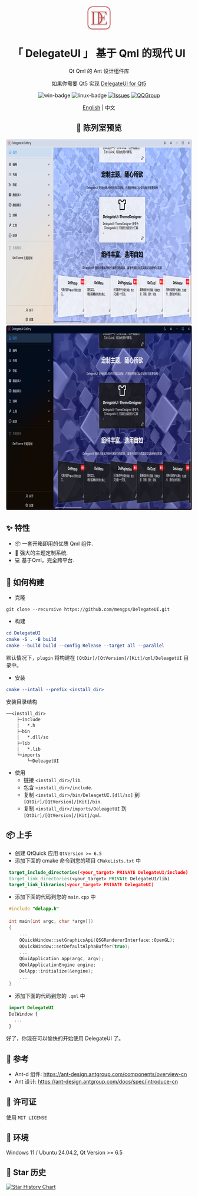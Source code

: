 <div align=center>
<img width=64 src="resources/delegateui_icon.svg">

# 「 DelegateUI 」 基于 Qml 的现代 UI

Qt Qml 的 Ant 设计组件库

如果你需要 Qt5 实现 [DelegateUI for Qt5](https://github.com/mengps/QmlControls)

</div>

<div align=center>

![win-badge] ![linux-badge] [![Issues][issues-image]][issues-url] [![QQGroup][qqgroup-image]][qqgroup-url]

[English](./README.md) | 中文

</div>

[win-badge]: https://img.shields.io/badge/Windows-passing-brightgreen?style=flat-square
[linux-badge]: https://img.shields.io/badge/Linux-passing-brightgreen?style=flat-square

[issues-image]: https://flat.badgen.net/github/label-issues/mengps/DelegateUI/open
[issues-url]: https://github.com/mengps/DelegateUI/issues

[qqgroup-image]: https://img.shields.io/badge/QQ群-490328047-f74658?style=flat-square
[qqgroup-url]: https://qm.qq.com/q/cMNHn2tWeY

<div align=center>

## 🌈 陈列室预览

<img width=800 height=500 src="preview/light.png">
<img width=800 height=500 src="preview/dark.png">

</div>

## ✨ 特性

- 📦 一套开箱即用的优质 Qml 组件.
- 🎨 强大的主题定制系统.
- 💻 基于Qml，完全跨平台.

## 🔨 如何构建

- 克隆
```auto
git clone --recursive https://github.com/mengps/DelegateUI.git
```
- 构建
```cmake
cd DelegateUI
cmake -S . -B build 
cmake --build build --config Release --target all --parallel
```
默认情况下，`plugin` 将构建在 `[QtDir]/[QtVersion]/[Kit]/qml/DeleagetUI` 目录中。
- 安装
```cmake
cmake --intall --prefix <install_dir>
```
安装目录结构
```auto
──<install_dir>
    ├─include
    │   *.h
    ├─bin
    │   *.dll/so
    ├─lib
    │   *.lib
    └─imports
        └─DeleagetUI
```
- 使用
  - 链接 `<install_dir>/lib`.
  - 包含 `<install_dir>/include`.
  - 复制 `<install_dir>/bin/DeleagetUI.[dll/so]` 到 `[QtDir]/[QtVersion]/[Kit]/bin`.
  - 复制 `<install_dir>/imports/DeleagetUI` 到 `[QtDir]/[QtVersion]/[Kit]/qml`.

## 📦 上手

 - 创建 QtQuick 应用 `QtVersion >= 6.5`
 - 添加下面的 cmake 命令到您的项目 `CMakeLists.txt` 中
 ```cmake
  target_include_directories(<your_target> PRIVATE DelegateUI/include)
  target_link_directories(<your_target> PRIVATE DelegateUI/lib)
  target_link_libraries(<your_target> PRIVATE DelegateUI)
 ```
 - 添加下面的代码到您的 `main.cpp` 中
 ```cpp
  #include "delapp.h"

  int main(int argc, char *argv[])
  {
      ...
      QQuickWindow::setGraphicsApi(QSGRendererInterface::OpenGL);
      QQuickWindow::setDefaultAlphaBuffer(true);
      ...
      QGuiApplication app(argc, argv);
      QQmlApplicationEngine engine;
      DelApp::initialize(&engine);
      ...
  }
 ```
 - 添加下面的代码到您的 `.qml` 中
 ```qml
  import DelegateUI
  DelWindow { 
    ...
  }
 ```
好了，你现在可以愉快的开始使用 DelegateUI 了。

## 🚩 参考

- Ant-d 组件: https://ant-design.antgroup.com/components/overview-cn
- Ant 设计: https://ant-design.antgroup.com/docs/spec/introduce-cn

## 💓 许可证

使用 `MIT LICENSE`

## 🌇 环境

Windows 11 / Ubuntu 24.04.2, Qt Version >= 6.5

## 🎉 Star 历史

[![Star History Chart](https://api.star-history.com/svg?repos=mengps/DelegateUI&type=Date)](https://star-history.com/#mengps/DelegateUI&Date)